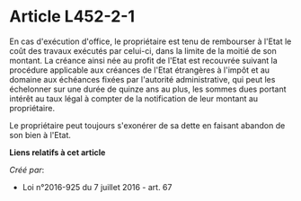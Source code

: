 # Article L452-2-1

En cas d'exécution d'office, le propriétaire est tenu de rembourser à l'Etat le coût des travaux exécutés par celui-ci, dans
la limite de la moitié de son montant. La créance ainsi née au profit de l'Etat est recouvrée suivant la procédure applicable
aux créances de l'Etat étrangères à l'impôt et au domaine aux échéances fixées par l'autorité administrative, qui peut les
échelonner sur une durée de quinze ans au plus, les sommes dues portant intérêt au taux légal à compter de la notification de
leur montant au propriétaire. 

Le propriétaire peut toujours s'exonérer de sa dette en faisant abandon de son bien à l'Etat.

**Liens relatifs à cet article**

_Créé par_:

  - Loi n°2016-925 du 7 juillet 2016 - art. 67

